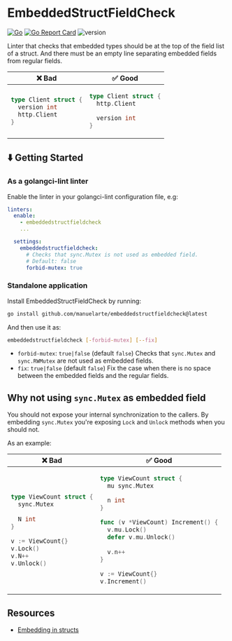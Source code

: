 # EmbeddedStructFieldCheck

[![Go](https://github.com/manuelarte/embeddedstructfieldcheck/actions/workflows/go.yml/badge.svg)](https://github.com/manuelarte/embeddedstructfieldcheck/actions/workflows/go.yml)
[![Go Report Card](https://goreportcard.com/badge/github.com/manuelarte/embeddedstructfieldcheck)](https://goreportcard.com/report/github.com/manuelarte/embeddedstructfieldcheck)
![version](https://img.shields.io/github/v/release/manuelarte/embeddedstructfieldcheck)

Linter that checks that embedded types should be at the top of the field list of a struct.
And there must be an empty line separating embedded fields from regular fields.

<table>
<thead><tr><th>❌ Bad</th><th>✅ Good</th></tr></thead>
<tbody>
<tr><td>

```go
type Client struct {
  version int
  http.Client
}
```

</td><td>

```go
type Client struct {
  http.Client

  version int
}
```

</td></tr>

</tbody>
</table>

## ⬇️  Getting Started

### As a golangci-lint linter

Enable the linter in your golangci-lint configuration file, e.g:

```yaml
linters:
  enable:
    - embeddedstructfieldcheck 
    ...

  settings:
    embeddedstructfieldcheck:
      # Checks that sync.Mutex is not used as embedded field.
      # Default: false
      forbid-mutex: true
```

### Standalone application

Install EmbeddedStructFieldCheck by running:

```bash
go install github.com/manuelarte/embeddedstructfieldcheck@latest
```

And then use it as:

```bash
embeddedstructfieldcheck [-forbid-mutex] [--fix]
```

- `forbid-mutex`: `true|false` (default `false`)
   Checks that `sync.Mutex` and `sync.RWMutex` are not used as embedded fields.
- `fix`: `true|false` (default `false`)
   Fix the case when there is no space between the embedded fields and the regular fields.

## Why not using `sync.Mutex` as embedded field

You should not expose your internal synchronization to the callers.
By embedding `sync.Mutex` you're exposing `Lock` and `Unlock` methods when you should not.

As an example:

<table>
<thead><tr><th>❌ Bad</th><th>✅ Good</th></tr></thead>
<tbody>
<tr><td>

```go
type ViewCount struct {
  sync.Mutex
  
  N int
}

v := ViewCount{}
v.Lock()
v.N++
v.Unlock()
```

</td><td>

```go
type ViewCount struct {
  mu sync.Mutex

  n int
}

func (v *ViewCount) Increment() {
  v.mu.Lock()
  defer v.mu.Unlock()
  
  v.n++
}

v := ViewCount{}
v.Increment()
```

</td></tr>

</tbody>
</table>

## Resources

- [Embedding in structs](https://github.com/uber-go/guide/blob/master/style.md#embedding-in-structs)
